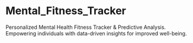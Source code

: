 # Mental_Fitness_Tracker
Personalized Mental Health Fitness Tracker &amp; Predictive Analysis. Empowering individuals with data-driven insights for improved well-being.
